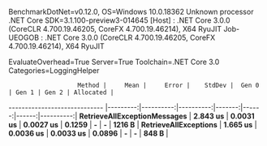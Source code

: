 
BenchmarkDotNet=v0.12.0, OS=Windows 10.0.18362
Unknown processor
.NET Core SDK=3.1.100-preview3-014645
  [Host]     : .NET Core 3.0.0 (CoreCLR 4.700.19.46205, CoreFX 4.700.19.46214), X64 RyuJIT
  Job-UEOGOB : .NET Core 3.0.0 (CoreCLR 4.700.19.46205, CoreFX 4.700.19.46214), X64 RyuJIT

EvaluateOverhead=True  Server=True  Toolchain=.NET Core 3.0  
Categories=LoggingHelper  

                       Method |     Mean |     Error |    StdDev |  Gen 0 | Gen 1 | Gen 2 | Allocated |
----------------------------- |---------:|----------:|----------:|-------:|------:|------:|----------:|
 **RetrieveAllExceptionMessages** | **2.843 us** | **0.0031 us** | **0.0027 us** | **0.1259** |     **-** |     **-** |    **1216 B** |
        **RetrieveAllExceptions** | **1.665 us** | **0.0036 us** | **0.0033 us** | **0.0896** |     **-** |     **-** |     **848 B** |
